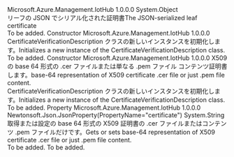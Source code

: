 <Type Name="CertificateVerificationDescription" FullName="Microsoft.Azure.Management.IotHub.Models.CertificateVerificationDescription">
  <TypeSignature Language="C#" Value="public class CertificateVerificationDescription" />
  <TypeSignature Language="ILAsm" Value=".class public auto ansi beforefieldinit CertificateVerificationDescription extends System.Object" />
  <TypeSignature Language="DocId" Value="T:Microsoft.Azure.Management.IotHub.Models.CertificateVerificationDescription" />
  <TypeSignature Language="VB.NET" Value="Public Class CertificateVerificationDescription" />
  <TypeSignature Language="F#" Value="type CertificateVerificationDescription = class" />
  <AssemblyInfo>
    <AssemblyName>Microsoft.Azure.Management.IotHub</AssemblyName>
    <AssemblyVersion>1.0.0.0</AssemblyVersion>
  </AssemblyInfo>
  <Base>
    <BaseTypeName>System.Object</BaseTypeName>
  </Base>
  <Interfaces />
  <Docs>
    <summary>
            <span data-ttu-id="92873-101">リーフの JSON でシリアル化された証明書</span><span class="sxs-lookup"><span data-stu-id="92873-101">The JSON-serialized leaf certificate</span></span>
            </summary>
    <remarks>To be added.</remarks>
  </Docs>
  <Members>
    <Member MemberName=".ctor">
      <MemberSignature Language="C#" Value="public CertificateVerificationDescription ();" />
      <MemberSignature Language="ILAsm" Value=".method public hidebysig specialname rtspecialname instance void .ctor() cil managed" />
      <MemberSignature Language="DocId" Value="M:Microsoft.Azure.Management.IotHub.Models.CertificateVerificationDescription.#ctor" />
      <MemberSignature Language="VB.NET" Value="Public Sub New ()" />
      <MemberType>Constructor</MemberType>
      <AssemblyInfo>
        <AssemblyName>Microsoft.Azure.Management.IotHub</AssemblyName>
        <AssemblyVersion>1.0.0.0</AssemblyVersion>
      </AssemblyInfo>
      <Parameters />
      <Docs>
        <summary>
            <span data-ttu-id="92873-102">CertificateVerificationDescription クラスの新しいインスタンスを初期化します。</span><span class="sxs-lookup"><span data-stu-id="92873-102">Initializes a new instance of the CertificateVerificationDescription class.</span></span>
            </summary>
        <remarks>To be added.</remarks>
      </Docs>
    </Member>
    <Member MemberName=".ctor">
      <MemberSignature Language="C#" Value="public CertificateVerificationDescription (string certificate = null);" />
      <MemberSignature Language="ILAsm" Value=".method public hidebysig specialname rtspecialname instance void .ctor(string certificate) cil managed" />
      <MemberSignature Language="DocId" Value="M:Microsoft.Azure.Management.IotHub.Models.CertificateVerificationDescription.#ctor(System.String)" />
      <MemberSignature Language="VB.NET" Value="Public Sub New (Optional certificate As String = null)" />
      <MemberSignature Language="F#" Value="new Microsoft.Azure.Management.IotHub.Models.CertificateVerificationDescription : string -&gt; Microsoft.Azure.Management.IotHub.Models.CertificateVerificationDescription" Usage="new Microsoft.Azure.Management.IotHub.Models.CertificateVerificationDescription certificate" />
      <MemberType>Constructor</MemberType>
      <AssemblyInfo>
        <AssemblyName>Microsoft.Azure.Management.IotHub</AssemblyName>
        <AssemblyVersion>1.0.0.0</AssemblyVersion>
      </AssemblyInfo>
      <Parameters>
        <Parameter Name="certificate" Type="System.String" />
      </Parameters>
      <Docs>
        <param name="certificate"><span data-ttu-id="92873-103">X509 の base 64 形式の .cer ファイルまたは単なる .pem ファイル コンテンツ証明書します。</span><span class="sxs-lookup"><span data-stu-id="92873-103">base-64 representation of X509 certificate .cer file or just .pem file content.</span></span></param>
        <summary>
            <span data-ttu-id="92873-104">CertificateVerificationDescription クラスの新しいインスタンスを初期化します。</span><span class="sxs-lookup"><span data-stu-id="92873-104">Initializes a new instance of the CertificateVerificationDescription class.</span></span>
            </summary>
        <remarks>To be added.</remarks>
      </Docs>
    </Member>
    <Member MemberName="Certificate">
      <MemberSignature Language="C#" Value="public string Certificate { get; set; }" />
      <MemberSignature Language="ILAsm" Value=".property instance string Certificate" />
      <MemberSignature Language="DocId" Value="P:Microsoft.Azure.Management.IotHub.Models.CertificateVerificationDescription.Certificate" />
      <MemberSignature Language="VB.NET" Value="Public Property Certificate As String" />
      <MemberSignature Language="F#" Value="member this.Certificate : string with get, set" Usage="Microsoft.Azure.Management.IotHub.Models.CertificateVerificationDescription.Certificate" />
      <MemberType>Property</MemberType>
      <AssemblyInfo>
        <AssemblyName>Microsoft.Azure.Management.IotHub</AssemblyName>
        <AssemblyVersion>1.0.0.0</AssemblyVersion>
      </AssemblyInfo>
      <Attributes>
        <Attribute>
          <AttributeName>Newtonsoft.Json.JsonProperty(PropertyName="certificate")</AttributeName>
        </Attribute>
      </Attributes>
      <ReturnValue>
        <ReturnType>System.String</ReturnType>
      </ReturnValue>
      <Docs>
        <summary>
            <span data-ttu-id="92873-105">取得または設定の base 64 形式の X509 証明書の .cer ファイルまたはコンテンツ .pem ファイルだけです。</span><span class="sxs-lookup"><span data-stu-id="92873-105">Gets or sets base-64 representation of X509 certificate .cer file or just .pem file content.</span></span>
            </summary>
        <value>To be added.</value>
        <remarks>To be added.</remarks>
      </Docs>
    </Member>
  </Members>
</Type>